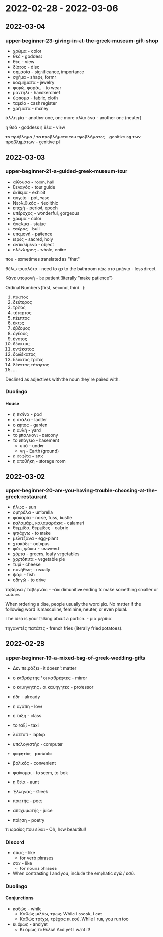 # 2022-02-28 - 2022-03-06

## 2022-03-04

### upper-beginner-23-giving-in-at-the-greek-museum-gift-shop

* χρώμα - color
* θεά - goddess
* θέα - view
* δίσκος - disc
* σημασία - significance, importance
* σχήμα - shape, formr
* κοσμήματα - jewelry
* φορώ, φοράω - to wear
* μαντήλι - handkerchief
* ύφασμα - fabric, cloth
* ταμείο - cash register
* χρήματα - money

άλλη μία - another one, one more
άλλο ένα - another one (neuter)

η θεά - goddess
η θέα - view

το πρόβλημα / τα προβλήματα
του προβλήματος - genitive sg
των προβλημάτων - genitive pl

## 2022-03-03

### upper-beginner-21-a-guided-greek-museum-tour

* αίθουσα - room, hall
* ξεναγός - tour guide
* έκθεμα - exhibit
* αγγείο - pot, vase
* Νεολιθικός - Neolithic
* εποχή - period, epoch
* υπέροχος - wonderful, gorgeous
* χρώμα - color
* άγαλμα - statue
* ταύρος - bull
* υπομονή - patience
* ιερός - sacred, holy
* αντικείμενο - object
* ολόκληρος - whole, entire

που - sometimes translated as "that"

θέλω τουαλέτα - need to go to the bathroom
πάω στο μπάνιο - less direct

Κάνε υπομονή - be patient (literally "make patience")

Ordinal Numbers (first, second, third...):

1. πρώτος
2. δεύτερος
3. τρίτος
4. τέταρτος
5. πέμπτος
6. έκτος
7. έβδομος
8. όγδοος
9. ένατος
10. δέκατος
11. εντέκατος
12. δωδέκατος
13. δέκατος τρίτος
14. δέκατος τέταρτος
15. ...

Declined as adjectives with the noun they're paired with.

### Duolingo

#### House

* η πισίνα - pool
* η σκάλα - ladder
* ο κήπος - garden
* η αυλή - yard
* το μπαλκόνι - balcony
* το υπόγειο - basement
  * υπό - under
  * γη - Earth (ground)
* η σοφίτα - attic
* η αποθήκη - storage room

## 2022-03-02

### upper-beginner-20-are-you-having-trouble-choosing-at-the-greek-restaurant

* ήλιος - sun
* ομπρέλα - umbrella
* φασαρία - noise, fuss, bustle
* καλαμάρι, καλαμαράκια - calamari
* θερμίδα, θερμίδες - calorie
* φτιάχνω - to make
* μελιτζάνα - egg-plant
* χταπόδι - octopus
* φύκι, φύκια - seaweed
* χόρτα - greens, leafy vegetables
* χορτόπιτα - vegetable pie
* τυρί - cheese
* συνήθως - usually
* ψάρι - fish
* οδηγώ - to drive

ταβέρνα / ταβερνάκι - -άκι dimunitive ending to make something smaller or cuture.

When ordering a dise, people usually the word μία. No matter if the following word is masculine, feminine, neuter, or even plural.

The idea is your talking about a portion. - μία μερίδα

τηγανητές πατάτες - french fries (literally fried potatoes).

## 2022-02-28

### upper-beginner-19-a-mixed-bag-of-greek-wedding-gifts

* Δεν πειράζει - it doesn't matter
* ο καθρέφτης / οι καθρέφτες - mirror
* ο καθηγητής / οι καθηγητές - professor

* ήδη - already
* η αγάπη - love
* η τάξη - class
* το ταξί - taxi
* λάπτοπ - laptop
* υπολογιστής - computer
* φορητός - portable
* βολικός - convenient
* φαίνομαι - to seem, to look
* η θεία - aunt
* Έλληνας - Greek
* ποιητής - poet
* αποχυμωτής - juice
* ποίηση - poetry

τι ωραίος που είναι - Oh, how beautiful!

### Discord

* όπως - like
  * for verb phrases
* σαν - like
  * for nouns phrases
* When contrasting I and you, include the emphatic εγώ / εσύ.

### Duolingo

#### Conjunctions

* καθώς - while
  * Καθώς μιλάω, τρως. While I speak, I eat.
  * Καθώς τρέχω, τρέχεις κι εσύ. While I run, you run too
* κι όμως - and yet
  * Κι όμως το θέλω! And yet I want it!

